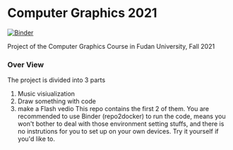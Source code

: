 # Computer Graphics 2021
[![Binder](https://mybinder.org/badge_logo.svg)](https://mybinder.org/v2/gh/Farrrrland/ComputerGraphics2021/HEAD)

Project of the Computer Graphics Course in Fudan University, Fall 2021

### Over View
The project is divided into 3 parts
1. Music visiualization
2. Draw something with code
3. make a Flash vedio
This repo contains the first 2 of them. You are recommended to use Binder (repo2docker) to run the code, means you won't bother to deal with those environment setting stuffs, and there is no instrutions for you to set up on your own devices. Try it yourself if you'd like to.
